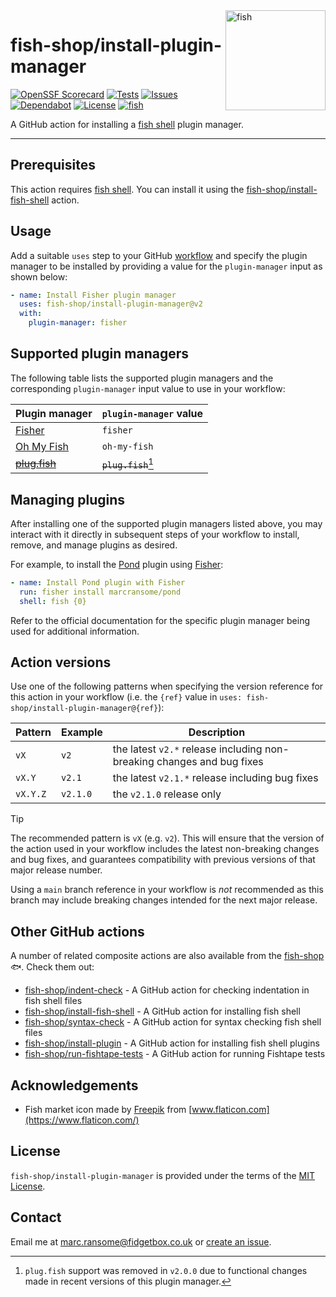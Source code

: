 <img alt="fish" src="images/fish-market.png" width="160" align="right">

# fish-shop/install-plugin-manager

[![OpenSSF Scorecard](https://img.shields.io/ossf-scorecard/github.com/fish-shop/install-plugin-manager?label=OpenSSF%20Scorecard)](https://securityscorecards.dev/viewer/?uri=github.com/fish-shop/install-plugin-manager) [![Tests](https://img.shields.io/github/actions/workflow/status/fish-shop/install-plugin-manager/test.yml?branch=main&color=brightgreen&label=tests)](https://github.com/fish-shop/install-plugin-manager/actions) [![Issues](https://img.shields.io/github/issues/fish-shop/install-plugin-manager)](https://github.com/fish-shop/install-plugin-manager/issues) [![Dependabot](https://img.shields.io/badge/dependabot-active-brightgreen.svg)](https://github.com/fish-shop/install-plugin-manager/network/dependencies) [![License](https://img.shields.io/badge/license-MIT-blue)](https://opensource.org/licenses/mit-license.php) [![fish](https://img.shields.io/badge/fish-3.2.2-blue)](https://fishshell.com)

A GitHub action for installing a [fish shell](https://fishshell.com) plugin manager.

<hr>

## Prerequisites

This action requires [fish shell](https://fishshell.com). You can install it using the [fish-shop/install-fish-shell](https://github.com/fish-shop/install-fish-shell) action.

## Usage

Add a suitable `uses` step to your GitHub [workflow](https://docs.github.com/en/actions/reference/workflow-syntax-for-github-actions) and specify the plugin manager to be installed by providing a value for the `plugin-manager` input as shown below:

```yaml
- name: Install Fisher plugin manager
  uses: fish-shop/install-plugin-manager@v2
  with:
    plugin-manager: fisher
```

## Supported plugin managers

The following table lists the supported plugin managers and the corresponding `plugin-manager` input value to use in your workflow:

| Plugin manager                                         | `plugin-manager` value |
|--------------------------------------------------------|------------------------|
| [Fisher](https://github.com/jorgebucaran/fisher)       | `fisher`               |
| [Oh My Fish](https://github.com/oh-my-fish/oh-my-fish) | `oh-my-fish`           |
| ~~[plug.fish](https://github.com/kidonng/plug.fish)~~  | ~~`plug.fish`~~[^1]    |

[^1]: `plug.fish` support was removed in `v2.0.0` due to functional changes made in recent versions of this plugin manager.

## Managing plugins

After installing one of the supported plugin managers listed above, you may interact with it directly in subsequent steps of your workflow to install, remove, and manage plugins as desired.

For example, to install the [Pond](http://github.com/marcransome/pond) plugin using [Fisher](https://github.com/jorgebucaran/fisher):

```yaml
- name: Install Pond plugin with Fisher
  run: fisher install marcransome/pond
  shell: fish {0}
```

Refer to the official documentation for the specific plugin manager being used for additional information.

## Action versions

Use one of the following patterns when specifying the version reference for this action in your workflow (i.e. the `{ref}` value in `uses: fish-shop/install-plugin-manager@{ref}`):

| Pattern  | Example   | Description                                                            |
|----------|-----------|------------------------------------------------------------------------|
| `vX`     | `v2`      | the latest `v2.*` release including non-breaking changes and bug fixes |
| `vX.Y`   | `v2.1`    | the latest `v2.1.*` release including bug fixes                        |
| `vX.Y.Z` | `v2.1.0`  | the `v2.1.0` release only                                              |

> [!TIP]
> The recommended pattern is `vX` (e.g. `v2`). This will ensure that the version of the action used in your workflow includes the latest non-breaking changes and bug fixes, and guarantees compatibility with previous versions of that major release number.

Using a `main` branch reference in your workflow is _not_ recommended as this branch may include breaking changes intended for the next major release.

## Other GitHub actions

A number of related composite actions are also available from the [fish-shop](https://github.com/fish-shop) 🐟. Check them out:

* [fish-shop/indent-check](https://github.com/fish-shop/indent-check) - A GitHub action for checking indentation in fish shell files
* [fish-shop/install-fish-shell](https://github.com/fish-shop/install-fish-shell) - A GitHub action for installing fish shell
* [fish-shop/syntax-check](https://github.com/fish-shop/syntax-check) - A GitHub action for syntax checking fish shell files
* [fish-shop/install-plugin](https://github.com/fish-shop/install-plugin) - A GitHub action for installing fish shell plugins
* [fish-shop/run-fishtape-tests](https://github.com/fish-shop/run-fishtape-tests) - A GitHub action for running Fishtape tests

## Acknowledgements

* Fish market icon made by [Freepik](https://www.flaticon.com/authors/freepik) from [www.flaticon.com](https://www.flaticon.com/)

## License
`fish-shop/install-plugin-manager` is provided under the terms of the [MIT License](https://opensource.org/licenses/mit-license.php).

## Contact
Email me at [marc.ransome@fidgetbox.co.uk](mailto:marc.ransome@fidgetbox.co.uk) or [create an issue](https://github.com/fish-shop/install-plugin-manager/issues).
